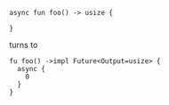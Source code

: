 


```
async fun foo() -> usize {

}
```
turns to 
```
fu foo() ->impl Future<Output=usize> {
  async {
    0
  }
}

```